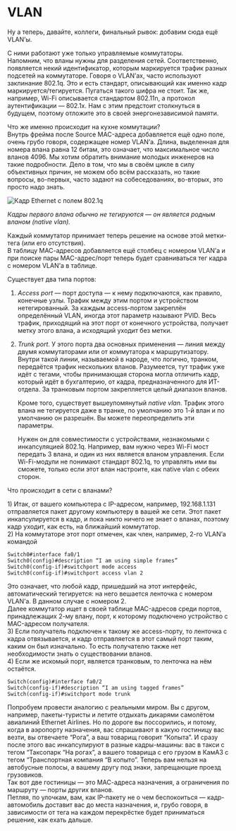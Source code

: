 # VLAN

Ну а теперь, давайте, коллеги, финальный рывок: добавим сюда ещё VLAN’ы.

С ними работают уже только управляемые коммутаторы.  
Напомним, что вланы нужны для разделения сетей. Соответственно, появляется некий идентификатор, которым маркируется трафик разных подсетей на коммутаторе. Говоря о VLAN’ах, часто используют заклинание 802.1q. Это и есть стандарт, описывающий как именно кадр маркируется/тегируется. Пугаться такого шифра не стоит. Так же, например, Wi-Fi описывается стандартом 802.11n, а протокол аутентификации — 802.1x. Нам с этим предстоит столкнуться в будущем, поэтому отложите это в своей энергонезависимой памяти.

Что же именно происходит на кухне коммутации?  
Внутрь фрейма после Source MAC-адреса добавляется ещё одно поле, очень грубо говоря, содержащее номер VLAN’а. Длина, выделенная для номера влана равна 12 битам, это означает, что максимальное число вланов 4096. Мы хотим обратить внимание молодых инженеров на такие подробности. Дело в том, что мы в своём цикле в силу объективных причин, не можем обо всём рассказать, но такие вопросы, во-первых, часто задают на собеседованиях, во-вторых, это просто надо знать.

![&#x41A;&#x430;&#x434;&#x440; Ethernet &#x441; &#x43F;&#x43E;&#x43B;&#x435;&#x43C; 802.1q](https://img-fotki.yandex.ru/get/53/83739833.55/0_10e887_d60fc8eb_orig.png)

_Кадры первого влана обычно не тегируются — он является родным вланом \(native vlan\)._

Каждый коммутатор принимает теперь решение на основе этой метки-тега \(или его отсутствия\).  
В таблицу МАС-адресов добавляется ещё столбец с номером VLAN’а и при поиске пары MAC-адрес/порт теперь будет сравниваться тег кадра с номером VLAN’а в таблице.

Существует два типа портов:  
1. _Access port_ — порт доступа — к нему подключаются, как правило, конечные узлы. Трафик между этим портом и устройством нетегированный. За каждым access-портом закреплён определённый VLAN, иногда этот параметр называют PVID. Весь трафик, приходящий на этот порт от конечного устройства, получает метку этого влана, а исходящий уходит без метки.

2. _Trunk port_. У этого порта два основных применения — линия между двумя коммутаторами или от коммутатора к маршрутизатору. Внутри такой линии, называемой в народе, что логично, транком, передаётся трафик нескольких вланов. Разумеется, тут трафик уже идёт с тегами, чтобы принимающая сторона могла отличить кадр, который идёт в бухгалтерию, от кадра, предназначенного для ИТ-отдела. За транковым портом закрепляется целый диапазон вланов.

   Кроме того, существует вышеупомянутый _native vlan_. Трафик этого влана не тегируется даже в транке, по умолчанию это 1-й влан и по умолчанию он разрешён. Вы можете переопределить эти параметры.

   Нужен он для совместимости с устройствами, незнакомыми с инкапсуляцией 802.1q. Например, вам нужно через Wi-Fi мост передать 3 влана, и один из них является вланом управления. Если Wi-Fi-модули не понимают стандарт 802.1q, то управлять ими вы сможете, только если этот влан настроите, как native vlan с обеих сторон.

Что происходит в сети с вланами?

1\) Итак, от вашего компьютера с IP-адресом, например, 192.168.1.131 отправляется пакет другому компьютеру в вашей же сети. Этот пакет инкапсулируется в кадр, и пока никто ничего не знает о вланах, поэтому кадр уходит, как есть, на ближайший коммутатор.  
2\) На коммутаторе этот порт отмечен, как член, например, 2-го VLAN’а командой

```text
Switch0#interface fa0/1
Switch0(config)#description “I am using simple frames”
Switch0(config-if)#switchport mode access
Switch0(config-if)#switchport access vlan 2
```

Это означает, что любой кадр, пришедший на этот интерфейс, автоматический тегируется: на него вешается ленточка с номером VLAN’а. В данном случае с номером 2.  
Далее коммутатор ищет в своей таблице MAC-адресов среди портов, принадлежащих 2-му влану, порт, к которому подключено устройство с MAC-адресом получателя.  
3\) Если получатель подключен к такому же access-порту, то ленточка с кадра отвязывается, и кадр отправляется в этот самый порт таким, каким он был изначально. То есть получателю также нет необходимости знать о существовании вланов.  
4\) Если же искомый порт, является транковым, то ленточка на нём остаётся.

```text
Switch(config)#interface fa0/2
Switch(config-if)#description “I am using tagged frames”
Switch(config-if)#switchport mode trunk
```

Попробуем провести аналогию с реальными миром. Вы с другом, например, пакеты-туристы и летите отдыхать дикарями самолётом авиалиний Ethernet Airlines. Но по дороге вы поссорились, и потому, когда в аэропорту назначения, вас спрашивают в какую гостиницу вас везти, вы отвечаете “Рога”, а ваш товарищ говорит “Копыта”. И сразу после этого вас инкапсулируют в разные кадры-машины: вас в такси с тегом “Таксопарк “На рогах”, а вашего товарища с его грузом в КамАЗ с тегом “Транспортная компания “В копыто”. Теперь вам нельзя на автобусные полосы, а вашему другу под знаки, запрещающие проезд грузовиков.  
Так вот две гостиницы — это МАС-адреса назначения, а ограничения по маршруту — порты других вланов.  
Петляя, по улочкам, вам, как IP-пакету не о чем беспокоиться — кадр-автомобиль доставит вас до места назначения, и, грубо говоря, в зависимости от тега на каждом перекрёстке будет приниматься решение, как ехать дальше.

